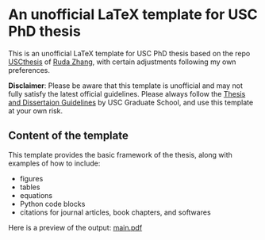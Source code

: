 # An unofficial LaTeX template for USC PhD thesis

This is an unofficial LaTeX template for USC PhD thesis based on the repo [USCthesis](https://github.com/rudazhang/USCthesis) of [Ruda Zhang](https://github.com/rudazhang), with certain adjustments following my own preferences.

**Disclaimer**: Please be aware that this template is unofficial and may not fully satisfy the latest official guidelines. Please always follow the [Thesis and Dissertaion Guidelines](https://graduateschool.usc.edu/wp-content/themes/fictional-university-theme/assets/doc/Manuscript_Formatting_and_Documentation_Styles.pdf) by USC Graduate School, and use this template at your own risk.

## Content of the template

This template provides the basic framework of the thesis, along with examples of how to include:
+ figures
+ tables
+ equations
+ Python code blocks
+ citations for journal articles, book chapters, and softwares

Here is a preview of the output: [main.pdf](https://github.com/fzhu2e/usc-thesis-latex/blob/main/main.pdf)